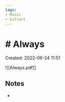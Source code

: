 ```yaml
---
tags:
- Music
- Extract
---
```

# # Always 
Created: 2022-06-24 11:51  

![[Always.pdf]]

## Notes 
- 